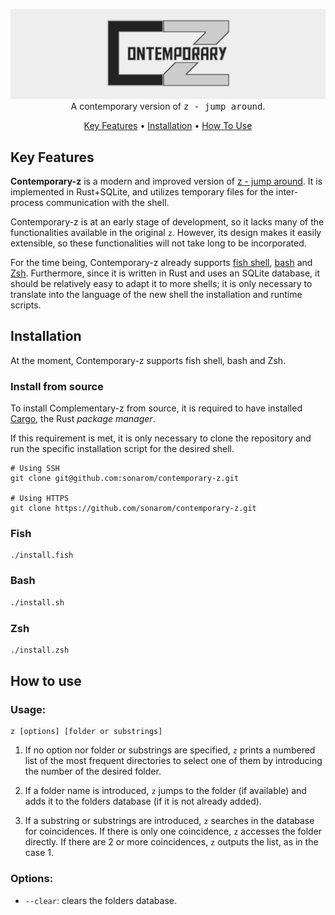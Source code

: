 <p align="center">
  <img src="doc/contemporary-z_header.png" alt="contemporary z"><br>
  A contemporary version of  <tt>z - jump around</tt>.
</p>

<p align="center">
  <a href="#key-features">Key Features</a> •
  <a href="#installation">Installation</a> •
  <a href="#how-to-use">How To Use</a>
</p>


## Key Features

**Contemporary-z** is a modern and improved version of [z - jump around](https://github.com/rupa/z). It is implemented in Rust+SQLite, and utilizes temporary files for the inter-process communication with the shell.

Contemporary-z is at an early stage of development, so it lacks many of the functionalities available in the original `z`. However, its design makes it easily extensible, so these functionalities will not take long to be incorporated.

For the time being, Contemporary-z already supports [fish shell](https://github.com/fish-shell/fish-shell), [bash](https://www.gnu.org/software/bash/) and [Zsh](https://www.zsh.org/). Furthermore, since it is written in Rust and uses an SQLite database, it should be relatively easy to adapt it to more shells; it is only necessary to translate into the language of the new shell the installation and runtime scripts.


## Installation

At the moment, Contemporary-z supports fish shell, bash and Zsh.

### Install from source

To install Complementary-z from source, it is required to have installed [Cargo](https://doc.rust-lang.org/cargo/), the Rust _package manager_.

If this requirement is met, it is only necessary to clone the repository and run the specific installation script for the desired shell.

```shell
# Using SSH
git clone git@github.com:sonarom/contemporary-z.git

# Using HTTPS
git clone https://github.com/sonarom/contemporary-z.git
```


### Fish

```fish
./install.fish
```

### Bash

```bash
./install.sh
```

### Zsh

```zsh
./install.zsh
```


## How to use


### Usage:

```fish
z [options] [folder or substrings]
```

1. If no option nor folder or substrings are specified, `z` prints a numbered list of the most frequent directories to select one of them by introducing the number of the desired folder.

2. If a folder name is introduced, `z` jumps to the folder (if available) and adds it to the folders database (if it is not already added).

3. If a substring or substrings are introduced, `z` searches in the database for coincidences. If there is only one coincidence, `z` accesses the folder directly. If there are 2 or more coincidences, `z` outputs the list, as in the case 1.



### Options:

* `--clear`: clears the folders database.


